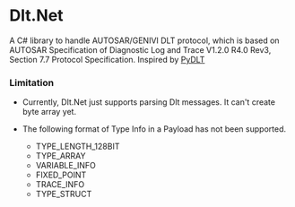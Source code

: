# Dlt.Net
A C# library to handle AUTOSAR/GENIVI DLT protocol, which is based on AUTOSAR Specification of Diagnostic Log and Trace V1.2.0 R4.0 Rev3, Section 7.7 Protocol Specification.
Inspired by [PyDLT](https://github.com/mikiepure/pydlt)

### Limitation

- Currently, Dlt.Net just supports parsing Dlt messages. It can't create byte array yet.
 
- The following format of Type Info in a Payload has not been supported.
  - TYPE_LENGTH_128BIT
  - TYPE_ARRAY
  - VARIABLE_INFO
  - FIXED_POINT
  - TRACE_INFO
  - TYPE_STRUCT
